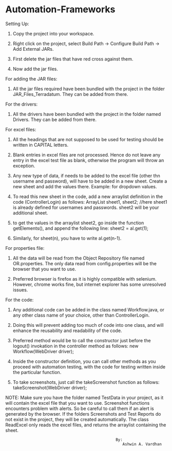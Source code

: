 # Automation-Frameworks
Setting Up:
1. Copy the project into your workspace.

2. Right click on the project, select Build Path -> Configure Build Path -> Add External JARs.

3. First delete the jar files that have red cross against them.

4. Now add the jar files.


For adding the JAR files:
1. All the jar files required have been bundled with the project in the folder JAR_Files_Terradatum. They can be added from there.


For the drivers:
1. All the drivers have been bundled with the project in the folder named Drivers. They can be added from there.


For excel files:
1. All the headings that are not supposed to be used for testing should be written in CAPITAL letters.

2. Blank entries in excel files are not processed. Hence do not leave any entry in the excel test file as blank, otherwise the program will throw an exception.

3. Any new type of data, if needs to be added to the excel file (other thn username and password), will have to be added in a new sheet. 
Create a new sheet and add the values there. Example: for dropdown values.

4. To read this new sheet in the code, add a new arraylist definition in the code (ControllerLogin) as follows:
		ArrayList<String> sheet1, sheet2; //here sheet1 is already defined for usernames and passwords. sheet2 will be your additional sheet.

5. to get the values in the arraylist sheet2, go inside the function getElements(), and append the following line:
		sheet2 = al.get(1);

6. Similarly, for sheet(n), you have to write al.get(n-1).


For properties file:
1. All the data will be read from the Object Repository file named OR.properties. The only data read from config.properties will be the browser that you want to use.

2. Preferred browser is firefox as it is highly compatible with selenium. However, chrome works fine, but internet explorer has some unresolved issues.

For the code:
1. Any additional code can be added in the class named Workflow.java, or any other class name of your choice, other than ControllerLogin.

2. Doing this will prevent adding too much of code into one class, and will enhance the reusability and readability of the code.

3. Preferred method would be to call the constructor just before the logout() invokation in the controller method as follows:
		new Workflow(WebDriver driver);

4. Inside the constructor definition, you can call other methods as you proceed with automation testing, with the code for testing written inside the particular function.

5. To take screenshots, just call the takeScreenshot function as follows:
		takeScreenshot(WebDriver driver);


NOTE:
Make sure you have the folder named TestData in your project, as it will contain the excel file that you want to use.
Screenshot functions encounters problem with alerts. So be careful to call them if an alert is generated by the browser.
If the folders Screenshots and Test Reports do not exist in the project, they will be created automatically.
The class ReadExcel only reads the excel files, and returns the arraylist containing the sheet.

													By:
													   Ashwin A. Vardhan

  

